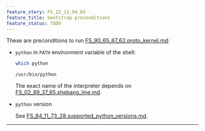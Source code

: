 ```yaml
---
feature_story: FS_22_11_94_65
feature_title: bootstrap preconditions
feature_status: TODO
---
```


These are preconditions to run [FS_90_65_67_62.proto_kernel.md][FS_90_65_67_62.proto_kernel.md]:

*   `python` in `PATH` environment variable of the shell:

    ```sh
    which python
    ```

    ```
    /usr/bin/python
    ```

    The exact name of the interpreter depends on [FS_02_89_37_65.shebang_line.md][FS_02_89_37_65.shebang_line.md].

*   `python` version

    See [FS_84_11_73_28.supported_python_versions.md][FS_84_11_73_28.supported_python_versions.md].

---

[FS_90_65_67_62.proto_kernel.md]: FS_90_65_67_62.proto_kernel.md
[FS_02_89_37_65.shebang_line.md]: FS_02_89_37_65.shebang_line.md
[FS_84_11_73_28.supported_python_versions.md]: FS_84_11_73_28.supported_python_versions.md
